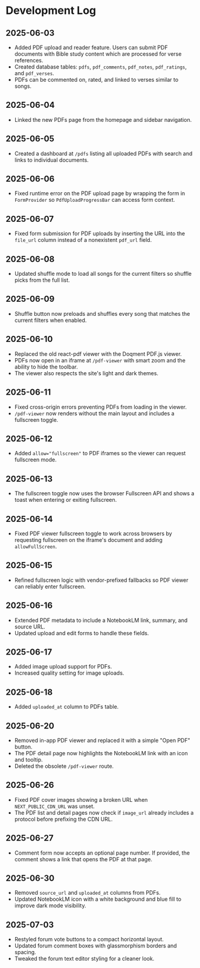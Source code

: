 # Development Log

## 2025-06-03
- Added PDF upload and reader feature. Users can submit PDF documents with Bible study content which are processed for verse references.
- Created database tables: `pdfs`, `pdf_comments`, `pdf_notes`, `pdf_ratings`, and `pdf_verses`.
- PDFs can be commented on, rated, and linked to verses similar to songs.

## 2025-06-04
- Linked the new PDFs page from the homepage and sidebar navigation.

## 2025-06-05
- Created a dashboard at `/pdfs` listing all uploaded PDFs with search and links to individual documents.

## 2025-06-06
- Fixed runtime error on the PDF upload page by wrapping the form in `FormProvider` so `PdfUploadProgressBar` can access form context.
## 2025-06-07
- Fixed form submission for PDF uploads by inserting the URL into the `file_url` column instead of a nonexistent `pdf_url` field.

## 2025-06-08
- Updated shuffle mode to load all songs for the current filters so shuffle picks from the full list.

## 2025-06-09
- Shuffle button now preloads and shuffles every song that matches the current filters when enabled.

## 2025-06-10
- Replaced the old react-pdf viewer with the Doqment PDF.js viewer.
- PDFs now open in an iframe at `/pdf-viewer` with smart zoom and the ability to hide the toolbar.
- The viewer also respects the site's light and dark themes.

## 2025-06-11
- Fixed cross-origin errors preventing PDFs from loading in the viewer.
- `/pdf-viewer` now renders without the main layout and includes a fullscreen toggle.

## 2025-06-12
- Added `allow="fullscreen"` to PDF iframes so the viewer can request fullscreen mode.

## 2025-06-13
- The fullscreen toggle now uses the browser Fullscreen API and shows a toast when entering or exiting fullscreen.

## 2025-06-14
- Fixed PDF viewer fullscreen toggle to work across browsers by requesting fullscreen on the iframe's document and adding `allowFullScreen`.

## 2025-06-15
- Refined fullscreen logic with vendor-prefixed fallbacks so PDF viewer can reliably enter fullscreen.

## 2025-06-16
- Extended PDF metadata to include a NotebookLM link, summary, and source URL.
- Updated upload and edit forms to handle these fields.

## 2025-06-17
- Added image upload support for PDFs.
- Increased quality setting for image uploads.

## 2025-06-18
- Added `uploaded_at` column to PDFs table.

## 2025-06-20
- Removed in-app PDF viewer and replaced it with a simple "Open PDF" button.
- The PDF detail page now highlights the NotebookLM link with an icon and tooltip.
- Deleted the obsolete `/pdf-viewer` route.

## 2025-06-26
- Fixed PDF cover images showing a broken URL when `NEXT_PUBLIC_CDN_URL` was unset.
- The PDF list and detail pages now check if `image_url` already includes a protocol before prefixing the CDN URL.


## 2025-06-27
- Comment form now accepts an optional page number. If provided, the comment shows a link that opens the PDF at that page.

## 2025-06-30
- Removed `source_url` and `uploaded_at` columns from PDFs.
- Updated NotebookLM icon with a white background and blue fill to improve dark mode visibility.
## 2025-07-03
- Restyled forum vote buttons to a compact horizontal layout.
- Updated forum comment boxes with glassmorphism borders and spacing.
- Tweaked the forum text editor styling for a cleaner look.
